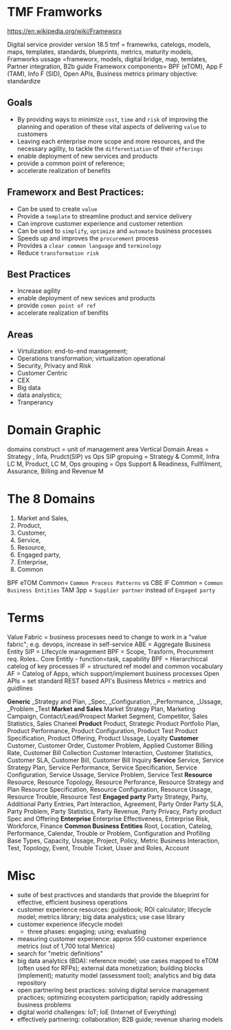# TMF Framworks
https://en.wikipedia.org/wiki/Frameworx  

Digital service provider
version 18.5
tmf = framewrks, catelogs, models, maps, templates, standards, blueprints, metrics, maturity models,
Framworks ussage =frameworx, models, digital bridge, map, temlates, Partner integration, B2b guide
Frameworx components= BPF (eTOM), App F (TAM), Info F (SID), Open APIs, Business metrics
primary objective: standardize

## Goals
- By providing ways to minimize `cost`, `time` and `risk` of improving the planning and operation of these vital aspects of delivering `value` to customers
- Leaving each enterprise more scope and more resources, and the
necessary agility, to tackle the `differentiation` of their `offerings`
- enable deployment of new services and products
- provide a common point of reference; 
- accelerate realization of benefits

## Frameworx and Best Practices:
- Can be used to create `value`
- Provide a `template` to streamline product and service delivery
- Can improve customer experience and customer retention
- Can be used to `simplify`, `optimize` and `automate` business processes
- Speeds up and improves the `procurement` process
- Provides a `clear common language` and `terminology`
- Reduce `transformation risk`

## Best Practices
- Increase agility
- enable deployment of new sevices and products
- provide `comon point of ref`
- accelerate realization of benifits

## Areas
- Virtulization: end-to-end management; 
- Operations transformation; virtualization operational 
- Security, Privacy and Risk
- Customer Centric
- CEX
- Big data
- data analystics; 
- Tranperancy
 
# Domain Graphic
domains construct = unit of management area
Vertical Domain Areas = Strategy , Infa, Prudct(SIP) vs Ops
SIP  gropuing = Strategy & Commit, Infra LC M, Product, LC M,
Ops grouping = Ops Support & Readiness, Fullfilment, Assurance, Billing and Revenue M

# The 8 Domains
1. Market and Sales, 
2. Product, 
3. Customer, 
4. Service, 
5. Resource, 
6. Engaged party, 
7. Enterprise, 
8. Common

BPF eTOM Common= `Common Process Patterns` vs CBE
IF Common = `Common Business Entities`
TAM 3pp = `Supplier partner` instead of `Engaged party`

# Terms
Value Fabric = business processes need to change to work in a "value fabric"; e.g. devops, increase in self-service
ABE = Aggregate Business Entity
SIP = Lifecycle management
BPF = Scope,  Trasform, Procurement req. Roles.. 
Core Entitly - 
function=task, capability
BPF = Hierarchiccal catelog of key processes
IF = structured ref model and common vocabulary
AF = Catelog of Apps, which support/implement business processes
Open APIs = set standard REST based API's 
Business Metrics = metrics and guidlines

**Generic**
_Strategy and Plan, _Spec, _Configuration, _Performance,  _Ussage, _Problem _Test
**Market and Sales**
Market Strategy Plan, Marketing Campaign, Contact/Lead/Prospect 
Market Segment, Competitor, Sales Statistics, Sales Chaneel
**Product**
Product, Strategic Product Portfolio Plan, Product Performance, Product Configuration, Product Test
Product Specification, Product Offering, Product Ussage, Loyalty 
**Customer**
Customer, Customer Order, Customer Problem, Applied Customer Billing Rate, Customer Bill Collection
Customer Interaction, Customer Statistics, Customer SLA, Customer Bill, Customer Bill Inquiry
**Service**
Service, Service Strategy Plan, Service Performance, 
Service Specification, Service Configuration, Service Ussage, Service Problem, Service Test
**Resource**
Resource, Resource Topology, Resource Perforance, Resource Strategy and Plan
Resource Specification, Resource Configuration, Resource Ussage, Resource Trouble, Resource Test
**Engaged party**
Party Strategy, Party, Additional Party Entries, Part Interaction, Agreement, Party Order
Party SLA, Party Problem, Party Statistics, Party Revenue, Party Privacy, Party product Spec and Offering
**Enterprise**
Enterprise Effectiveness, Enterprise Risk, Workforce, Finance
**Common Business Entities**
Root, Location, Catelog, Performance, Calendar, Trouble or Problem, Configuration and Profiling
Base Types, Capacity, Ussage, Project, Policy, Metric
Business Interaction, Test, Topology, Event, Trouble Ticket, Usser and Roles, Account

# Misc
- suite of best practivces and standards that provide the blueprint for effective, efficient business operations
- customer experience resources: guidebook; ROI calculator; lifecycle model; metrics library; big data analystics; use case library
- customer experience lifecycle model:
	- three phases: engaging; using; evaluating
- measuring customer experience: approx 550 customer experience metrics (out of 1,700 total Metrics)
- search for "metric definitions"
- big data analytics (BDA): reference model; use cases mapped to eTOM (often used for RFPs); external data monetization; building blocks (implement); maturity model (assessment tool); analytics and big data repository
- open partnering best practices: solving digital service management practices; optimizing ecosystem participation; rapidly addressing business problems
- digital world challenges: IoT; IoE (Internet of Everything)
- effectively partnering: collaboration; B2B guide; revenue sharing models
